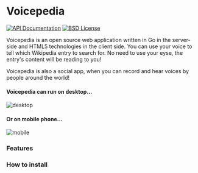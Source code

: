 Voicepedia
=========

[![API Documentation](http://img.shields.io/badge/api-Godoc-blue.svg?style=flat)](http://godoc.org/github.com/calmh/syncthing)
[![BSD License](http://img.shields.io/badge/license-BSD-red.svg?style=flat)](http://opensource.org/licenses/MIT)

Voicepedia is an open source web application written in Go in the server-side and HTML5 technologies in the client side. You can use your voice to tell which Wikipedia entry to search for. No need to use your eyse, the entry's content will be reading to you!

Voicepedia is also a social app, when you can record and hear voices by  people around the world!

#### Voicepedia can run on desktop...

![desktop](https://raw.githubusercontent.com/tamnd/voicewiki/master/screenshots/desktop.png)

#### Or on mobile phone...

![mobile](https://raw.githubusercontent.com/tamnd/voicewiki/master/screenshots/mobile.png)


### Features

### How to install